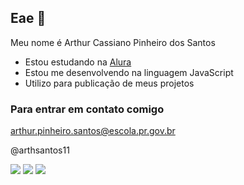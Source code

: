 ## Eae 👋

Meu nome é Arthur Cassiano Pinheiro dos Santos

- Estou estudando na [Alura](https://www.alura.com.br)
- Estou me desenvolvendo na linguagem JavaScript
- Utilizo para publicação de meus projetos

### Para entrar em contato comigo

arthur.pinheiro.santos@escola.pr.gov.br

@arthsantos11

![](https://media.tenor.com/kaHrQsXBaQYAAAAj/boom-cat.gif)
![](https://media.tenor.com/xnEjLXubiEwAAAAj/oppenheimer-cat-oppie.gif)
![](https://media.tenor.com/lCKwsD2OW1kAAAAj/happy-cat-happy-happy-cat.gif)





